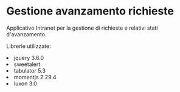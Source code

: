 # Gestione avanzamento richieste
Applicativo Intranet per la gestione di richieste e relativi stati d'avanzamento.

Librerie utilizzate:
<li>jquery 3.6.0
<li>sweetalert
<li>tabulator 5.3
<li>momentjs 2.29.4
<li>luxon 3.0
